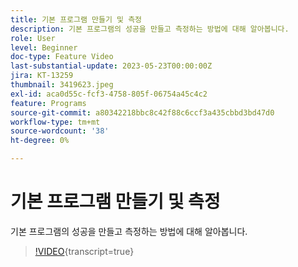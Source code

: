 ```yaml
---
title: 기본 프로그램 만들기 및 측정
description: 기본 프로그램의 성공을 만들고 측정하는 방법에 대해 알아봅니다.
role: User
level: Beginner
doc-type: Feature Video
last-substantial-update: 2023-05-23T00:00:00Z
jira: KT-13259
thumbnail: 3419623.jpeg
exl-id: aca0d55c-fcf3-4758-805f-06754a45c4c2
feature: Programs
source-git-commit: a80342218bbc8c42f88c6ccf3a435cbbd3bd47d0
workflow-type: tm+mt
source-wordcount: '38'
ht-degree: 0%

---
```


# 기본 프로그램 만들기 및 측정

기본 프로그램의 성공을 만들고 측정하는 방법에 대해 알아봅니다.

>[!VIDEO](https://video.tv.adobe.com/v/3419623/?learn=on){transcript=true}
